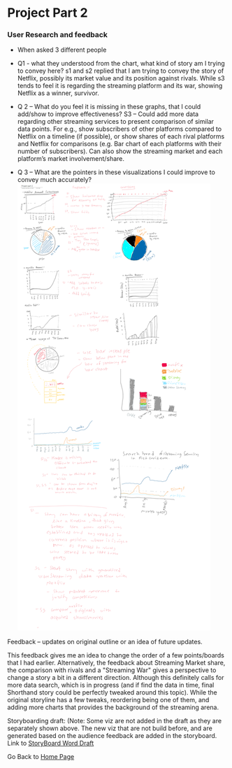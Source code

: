 # Project Part 2

### User Research and feedback

- When asked 3 different people 
- Q1 - what they understood from the chart, what kind of story am I trying to convey here? s1 and s2 replied that I am trying to convey the story of Netflix, possibly its market value and its position against rivals. While s3 tends to feel it is regarding the streaming platform and its war, showing Netflix as a winner, survivor. 
- Q 2 – What do you feel it is missing in these graphs, that I could add/show to improve effectiveness?
	S3 – Could add more data regarding other streaming services to present comparison of similar data points. For e.g., show subscribers of other platforms compared to Netflix on a timeline (if possible), or show shares of each rival platforms and Netflix for comparisons (e.g. Bar chart of each platforms with their number of subscribers). Can also show the streaming market and each platform’s market involvement/share.

- Q 3 – What are the pointers in these visualizations I could improve to convey much accurately?
![FeedbackOneNote](/feedbacks.png)




Feedback – updates on original outline or an idea of future updates.

This feedback gives me an idea to change the order of a few points/boards that I had earlier. Alternatively, the feedback about Streaming Market share, the comparison with rivals and a "Streaming War" gives a perspective to change a story a bit in a different direction. Although this definitely calls for more data search, which is in progress (and if find the data in time, final Shorthand story could be perfectly tweaked around this topic). While the original storyline has a few tweaks, reordering being one of them, and adding more charts that provides the background of the streaming arena. 




Storyboarding draft: 
(Note: Some viz are not added in the draft as they are separately shown above. The new viz that are not build before, and are generated based on the audience feedback are added in the storyboard.
Link to [StoryBoard Word Draft](https://drive.google.com/drive/folders/1-dcd816ZS-BUzzHp8PEK4kqcPbHvDKwo?usp=sharing)



Go Back to [Home Page](/README.md)
